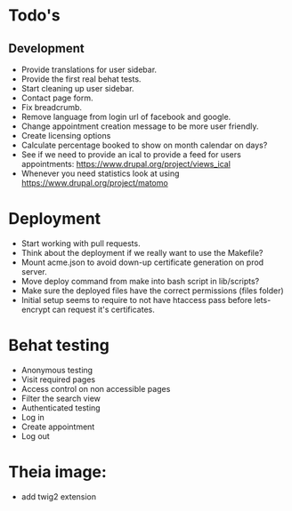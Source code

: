 # Todo's

## Development

* Provide translations for user sidebar.
* Provide the first real behat tests.
* Start cleaning up user sidebar.
* Contact page form.
* Fix breadcrumb.
* Remove language from login url of facebook and google.
* Change appointment creation message to be more user friendly.
* Create licensing options
* Calculate percentage booked to show on month calendar on days?
* See if we need to provide an ical to provide a feed for users appointments:
https://www.drupal.org/project/views_ical
* Whenever you need statistics look at using https://www.drupal.org/project/matomo

# Deployment

* Start working with pull requests.
* Think about the deployment if we really want to use the Makefile?
* Mount acme.json to avoid down-up certificate generation on prod server.
* Move deploy command from make into bash script in lib/scripts?
* Make sure the deployed files have the correct permissions (files folder)
* Initial setup seems to require to not have htaccess pass before lets-encrypt
  can request it's certificates.

# Behat testing

* Anonymous testing
 * Visit required pages
 * Access control on non accessible pages
 * Filter the search view
* Authenticated testing
 * Log in
 * Create appointment
 * Log out

# Theia image:

* add twig2 extension
